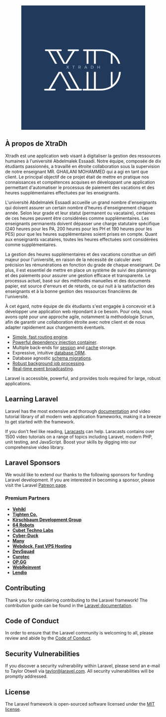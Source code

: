 <p align="center"><a ><img src="logo/traDh%20(2).png" width="400"></a></p>


## À propos de XtraDh

Xtradh est une application web visant à digitaliser la gestion des ressources humaines à l'université Abdelmalek Essaadi. Notre équipe, composée de dix étudiants passionnés, a travaillé en étroite collaboration sous la supervision de notre enseignant MR. GHAILANI MOHAMMED  qui a agi en tant que client. Le principal objectif de ce projet était de mettre en pratique nos connaissances et compétences acquises en développant une application permettant d'automatiser le processus de paiement des vacations et des heures supplémentaires effectuées par les enseignants.

L'université Abdelmalek Essaadi accueille un grand nombre d'enseignants qui doivent assurer un certain nombre d'heures d'enseignement chaque année. Selon leur grade et leur statut (permanent ou vacataire), certaines de ces heures peuvent être considérées comme supplémentaires. Les enseignants permanents doivent dépasser une charge statutaire spécifique (240 heures pour les PA, 200 heures pour les PH et 190 heures pour les PES) pour que les heures supplémentaires soient prises en compte. Quant aux enseignants vacataires, toutes les heures effectuées sont considérées comme supplémentaires.

La gestion des heures supplémentaires et des vacations constitue un défi majeur pour l'université, en raison de la nécessité de calculer avec précision les rémunérations en fonction du grade de chaque enseignant. De plus, il est essentiel de mettre en place un système de suivi des plannings et des paiements pour assurer une gestion efficace et transparente. Le processus actuel, basé sur des méthodes manuelles et des documents papier, est source d'erreurs et de retards, ce qui nuit à la satisfaction des enseignants et à la bonne gestion des ressources financières de l'université.

À cet égard, notre équipe de dix étudiants s'est engagée à concevoir et à développer une application web répondant à ce besoin. Pour cela, nous avons opté pour une approche agile, notamment la méthodologie Scrum, afin de garantir une collaboration étroite avec notre client et de nous adapter rapidement aux changements éventuels.

- [Simple, fast routing engine](https://laravel.com/docs/routing).
- [Powerful dependency injection container](https://laravel.com/docs/container).
- Multiple back-ends for [session](https://laravel.com/docs/session) and [cache](https://laravel.com/docs/cache) storage.
- Expressive, intuitive [database ORM](https://laravel.com/docs/eloquent).
- Database agnostic [schema migrations](https://laravel.com/docs/migrations).
- [Robust background job processing](https://laravel.com/docs/queues).
- [Real-time event broadcasting](https://laravel.com/docs/broadcasting).

Laravel is accessible, powerful, and provides tools required for large, robust applications.

## Learning Laravel

Laravel has the most extensive and thorough [documentation](https://laravel.com/docs) and video tutorial library of all modern web application frameworks, making it a breeze to get started with the framework.

If you don't feel like reading, [Laracasts](https://laracasts.com) can help. Laracasts contains over 1500 video tutorials on a range of topics including Laravel, modern PHP, unit testing, and JavaScript. Boost your skills by digging into our comprehensive video library.

## Laravel Sponsors

We would like to extend our thanks to the following sponsors for funding Laravel development. If you are interested in becoming a sponsor, please visit the Laravel [Patreon page](https://patreon.com/taylorotwell).

### Premium Partners

- **[Vehikl](https://vehikl.com/)**
- **[Tighten Co.](https://tighten.co)**
- **[Kirschbaum Development Group](https://kirschbaumdevelopment.com)**
- **[64 Robots](https://64robots.com)**
- **[Cubet Techno Labs](https://cubettech.com)**
- **[Cyber-Duck](https://cyber-duck.co.uk)**
- **[Many](https://www.many.co.uk)**
- **[Webdock, Fast VPS Hosting](https://www.webdock.io/en)**
- **[DevSquad](https://devsquad.com)**
- **[Curotec](https://www.curotec.com/services/technologies/laravel/)**
- **[OP.GG](https://op.gg)**
- **[WebReinvent](https://webreinvent.com/?utm_source=laravel&utm_medium=github&utm_campaign=patreon-sponsors)**
- **[Lendio](https://lendio.com)**

## Contributing

Thank you for considering contributing to the Laravel framework! The contribution guide can be found in the [Laravel documentation](https://laravel.com/docs/contributions).

## Code of Conduct

In order to ensure that the Laravel community is welcoming to all, please review and abide by the [Code of Conduct](https://laravel.com/docs/contributions#code-of-conduct).

## Security Vulnerabilities

If you discover a security vulnerability within Laravel, please send an e-mail to Taylor Otwell via [taylor@laravel.com](mailto:taylor@laravel.com). All security vulnerabilities will be promptly addressed.

## License

The Laravel framework is open-sourced software licensed under the [MIT license](https://opensource.org/licenses/MIT).
